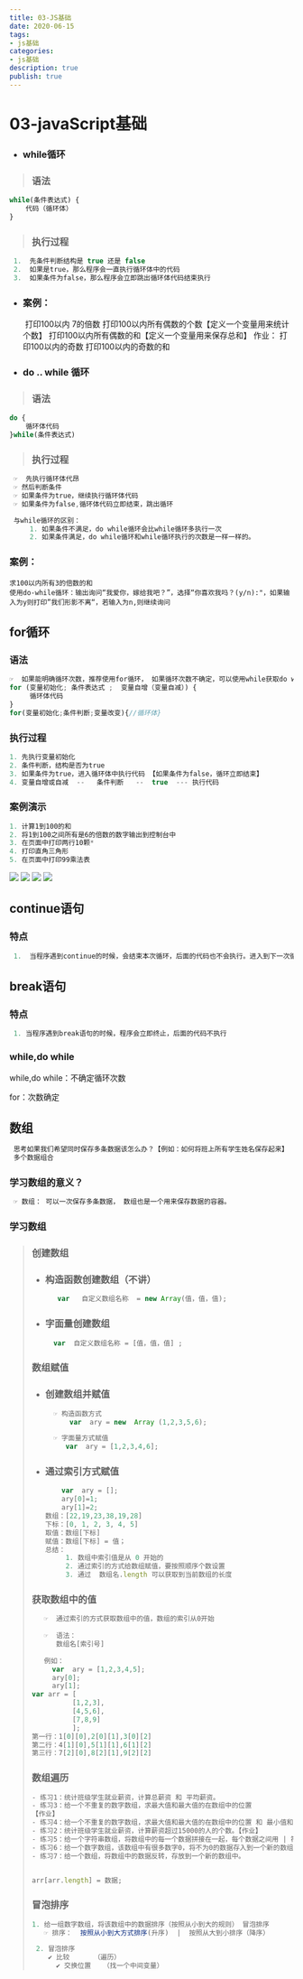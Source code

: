 ```yaml
---
title: 03-JS基础
date: 2020-06-15
tags: 
- js基础
categories: 
- js基础
description: true
publish: true
---
```


# 03-javaScript基础

- ### while循环

> ### 语法

```javascript
while(条件表达式) {
    代码（循环体）
}
```

> ### 执行过程

```javascript
 1.  先条件判断结构是 true 还是 false
 2.  如果是true，那么程序会一直执行循环体中的代码
 3.  如果条件为false，那么程序会立即跳出循环体代码结束执行
```

- ### 案例：

  ​    打印100以内 7的倍数
      打印100以内所有偶数的个数【定义一个变量用来统计个数】
      打印100以内所有偶数的和【定义一个变量用来保存总和】
  作业：
      打印100以内的奇数
      打印100以内的奇数的和

- ### do .. while 循环

> ### 语法

```javascript
do {
    循环体代码
}while(条件表达式)
```

> ### 执行过程

```javascript
 ☞  先执行循环体代昂
 ☞ 然后判断条件
 ☞ 如果条件为true，继续执行循环体代码
 ☞ 如果条件为false,循环体代码立即结束，跳出循环

 与while循环的区别：
 	 1. 如果条件不满足，do while循环会比while循环多执行一次
     2. 如果条件满足，do while循环和while循环执行的次数是一样一样的。
```

### 案例：

```
求100以内所有3的倍数的和
使用do-while循环：输出询问“我爱你，嫁给我吧？”，选择“你喜欢我吗？(y/n):"，如果输入为y则打印”我们形影不离“，若输入为n,则继续询问 
```

## for循环

### 语法

```javascript
☞  如果能明确循环次数，推荐使用for循环， 如果循环次数不确定，可以使用while获取do while循环
for (变量初始化; 条件表达式 ;  变量自增（变量自减）) {
     循环体代码
}
for(变量初始化;条件判断;变量改变){//循环体}
```

### 执行过程

```javascript
1. 先执行变量初始化
2. 条件判断，结构是否为true
3. 如果条件为true，进入循环体中执行代码 【如果条件为false，循环立即结束】
4. 变量自增或自减  --   条件判断   --  true  --- 执行代码
```

### 案例演示

```javascript
1. 计算1到100的和
2. 将1到100之间所有是6的倍数的数字输出到控制台中
3. 在页面中打印两行10颗*
4. 打印直角三角形
5. 在页面中打印99乘法表
```

<img src="./assets/1535679052134.png">

<img src="./assets/1535679070257.png">

<img src="./assets/1535679086271.png">

<img src="./assets/1535679086271.png">

## continue语句

### 特点

```javascript
 1.  当程序遇到continue的时候，会结束本次循环，后面的代码也不会执行。进入到下一次循环中。
```



## break语句

### 特点

```javascript
 1. 当程序遇到break语句的时候，程序会立即终止，后面的代码不执行
```

### while,do while

while,do while：不确定循环次数

for：次数确定



## 数组

```javascript
 思考如果我们希望同时保存多条数据该怎么办？【例如：如何将班上所有学生姓名保存起来】
 多个数据组合
```

### 学习数组的意义？

```javascript
 ☞ 数组： 可以一次保存多条数据， 数组也是一个用来保存数据的容器。
```

### 学习数组

> ### 创建数组
>
> - ### 构造函数创建数组（不讲）
>
>   ```javascript
>      var   自定义数组名称  = new Array(值，值，值);
>   ```
>
> - ### 字面量创建数组
>
>   ```javascript
>     var  自定义数组名称 = [值，值，值] ;
>   ```
>
> ### 数组赋值
>
> - ### 创建数组并赋值
>
>   ```javascript
>     ☞ 构造函数方式
>     	  var  ary = new  Array (1,2,3,5,6);
>   
>     ☞ 字面量方式赋值
>     	 var  ary = [1,2,3,4,6];
>   ```
>
> - ### 通过索引方式赋值
>
>   ```javascript
>       var  ary = [];
>   	ary[0]=1;
>   	ary[1]=2;
>   数组：[22,19,23,38,19,28]
>   下标：[0, 1, 2, 3, 4, 5]
>   取值：数组[下标]
>   赋值：数组[下标] = 值；
>   总结：
>   	 1. 数组中索引值是从 0 开始的
>        2. 通过索引的方式给数组赋值，要按照顺序个数设置
>        3. 通过  数组名.length 可以获取到当前数组的长度
>   ```
>
> ### 获取数组中的值
>
> ```javascript
>    ☞  通过索引的方式获取数组中的值，数组的索引从0开始
>    
>    ☞  语法：
> 	    数组名[索引号]
>    
>    例如：
> 	   var  ary = [1,2,3,4,5];
> 	   ary[0];
> 	   ary[1];
> var arr = [
> 			[1,2,3],
> 			[4,5,6],
> 			[7,8,9]
> 			];
> 第一行：1[0][0],2[0][1],3[0][2]
> 第二行：4[1][0],5[1][1],6[1][2]
> 第三行：7[2][0],8[2][1],9[2][2]
> ```
>
> ### 数组遍历
>
> ```javascript
> - 练习1：统计班级学生就业薪资，计算总薪资 和 平均薪资。
> - 练习3：给一个不重复的数字数组，求最大值和最大值的在数组中的位置
> 【作业】
> - 练习4：给一个不重复的数字数组，求最大值和最大值的在数组中的位置 和 最小值和最小值的在数组中的位置
> - 练习2：统计班级学生就业薪资，计算薪资超过15000的人的个数。【作业】
> - 练习5：给一个字符串数组，将数组中的每一个数据拼接在一起，每个数据之间用 | 符合拼接。 如： ‘张三|李			四|王五’
> - 练习6：给一个数字数组，该数组中有很多数字0，将不为0的数据存入到一个新的数组中【作业】
> - 练习7：给一个数组，将数组中的数据反转，存放到一个新的数组中。
> 
> 
> arr[arr.length] = 数据;
> ```
>
> ### 冒泡排序
>
> ```javascript
> 1. 给一组数字数组，将该数组中的数据排序（按照从小到大的规则） 冒泡排序
>    ☞ 排序：  按照从小到大方式排序(升序)  |  按照从大到小排序（降序）
> 
>  2. 冒泡排序
>  	  ✔ 比较  	（遍历）
>       ✔ 交换位置   （找一个中间变量）
> ```



